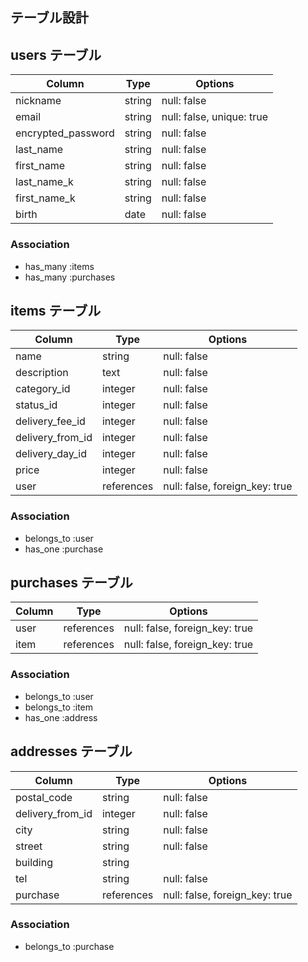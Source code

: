 ## テーブル設計

## users テーブル

| Column                | Type    | Options                   |
| --------------------- | ------- | ------------------------- |
| nickname              | string  | null: false               |
| email                 | string  | null: false, unique: true |
| encrypted_password    | string  | null: false               |
| last_name             | string  | null: false               |
| first_name            | string  | null: false               |
| last_name_k           | string  | null: false               |
| first_name_k          | string  | null: false               |
| birth                 | date    | null: false               |


### Association

- has_many :items
- has_many :purchases


## items テーブル

| Column           | Type          | Options                        |
| ---------------- | ------------- | ------------------------------ |
| name             | string        | null: false                    |
| description      | text          | null: false                    |
| category_id      | integer       | null: false                    |
| status_id        | integer       | null: false                    |
| delivery_fee_id  | integer       | null: false                    |
| delivery_from_id | integer       | null: false                    |
| delivery_day_id  | integer       | null: false                    |
| price            | integer       | null: false                    |
| user             | references    | null: false, foreign_key: true |


### Association

- belongs_to :user
- has_one :purchase


## purchases テーブル

| Column        | Type          | Options                        |
| ------------- | ------------- | ------------------------------ |
| user          | references    | null: false, foreign_key: true |
| item          | references    | null: false, foreign_key: true |


### Association

- belongs_to :user
- belongs_to :item
- has_one :address


## addresses テーブル

| Column           | Type          | Options                        |
| ---------------- | ------------- | ------------------------------ |
| postal_code      | string        | null: false                    |
| delivery_from_id | integer       | null: false                    |
| city             | string        | null: false                    |
| street           | string        | null: false                    |
| building         | string        |                                |
| tel              | string        | null: false                    |
| purchase         | references    | null: false, foreign_key: true |


### Association

- belongs_to :purchase

